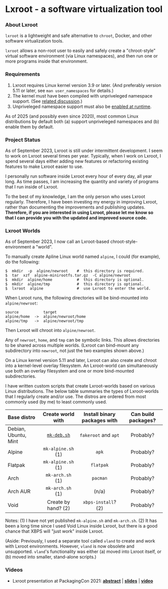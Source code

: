 # Lxroot - a software virtualization tool


### About Lxroot

`lxroot` is a lightweight and safe alternative to `chroot`, Docker, and other software virtualization tools.

`lxroot` allows a non-root user to easily and safely create a "chroot-style" virtual software environment (via Linux namespaces), and then run one or more programs inside that environment.

### Requirements 

1. Lxroot requires Linux kernel version 3.9 or later.  (And preferably version 5.11 or later, see `man user_namespaces` for details.)
2. The kernel must have been compiled with unpriveleged namespace support.  (See [related discussion](https://github.com/parke/lxroot/issues/26#issuecomment-2827862361).)
3. Unpriveleged namespace support must also be [enabled at runtime](https://www.baeldung.com/linux/kernel-enable-user-namespaces).

As of 2025 (and possibly even since 2020), most common Linux distributions by default both (a) support unpriveleged namespaces and (b) enable them by default.

###  Project Status

As of September 2023, Lxroot is still under intermittent development.
I seem to work on Lxroot several times per year.  Typically, when I
work on Lxroot, I spend several days either adding new features or
refactoring existing features to make Lxroot easier to use.

I personally run software inside Lxroot every hour of every day, all year long.
As time passes, I am increasing the quantity and variety of programs that I run inside of Lxroot.

To the best of my knowledge, I am the only person who uses Lxroot
regularly.  Therefore, I have been investing my energy in improving
Lxroot, rather than documenting the improvements and publishing
updates.  **Therefore, if you are interested in using Lxroot, please let
me know so that I can provide you with the updated and improved source
code.**

###  Lxroot Worlds

As of September 2023, I now call an Lxroot-based chroot-style-environment a "world".

To manually create Apline Linux world named `alpine`, I could
(for example), do the following:

```
$  mkdir  -p  alpine/newroot    #  this directory is required.
$  tar  xzf  alpine-minirootfs.tar.gz  -C alpine/newroot
$  mkdir  alpine/home           #  this directory is optional.
$  mkdir  alpine/tmp            #  this directory is optional.
$  lxroot  alpine               #  use Lxroot to enter the world.
```

When Lxroot runs, the following directories will be bind-mounted into
`alpine/newroot`:

```
source           target
alpine/home  ->  alpine/newroot/home
alpine/tmp   ->  alpine/newroot/tmp
```

Then Lxroot will chroot into `alpine/newroot`.

Any of `newroot`, `home`, and `tmp` can be symbolic links.  This
allows directories to be shared across multiple worlds.  (Lxroot can
bind-mount any subdirectory into `newroot`, not just the two examples shown above.)

On a Linux kernel version 5.11 and later,
Lxroot can also create and chroot into a kernel-level overlay
filesystem.  An Lxroot-world can simultaneously use both an overlay filesystem
and one or more bind-mounted subdirectories.

I have written custom scripts that create Lxroot-worlds based on
various Linux distributions.  The below table summaries the types of
Lxroot-worlds that I regularly create and/or use.  The distros are
ordered from most commonly used (by me) to least commonly used.

|  Base distro           |  Create world with     |  Install binary packages with  |  Can build packages?  |
|  :--                   |  :-:                   |  :-:                           |  :-:                  |
|  Debian, Ubuntu, Mint  |  [`mk-deb.sh`](https://github.com/parke/lxroot/blob/master/aux/mk-deb.sh)  |  `fakeroot` and `apt`          |  Probably?            |
|  Alpine                |  `mk-alpine.sh`  (1)   |  `apk`                         |  Probably?            |
|  Flatpak               |  `mk-alpine.sh`  (1)   |  `flatpak`                     |  Probably?            |
|  Arch                  |  `mk-arch.sh`  (1)     |  `pacman`                      |  Probably?            |
|  Arch AUR              |  `mk-arch.sh`  (1)     |  (n/a)                         |  Probably?            |
|  Void                  |  Create by hand?  (2)  |  `xbps-install`?  (2)          |  Probably?            |

Notes:  (1) I have not yet published `mk-alpine.sh` and `mk-arch.sh`.  (2) It has been a long time since I used Void Linux inside Lxroot, but there is a good chance that XBPS will "just work" inside Lxroot.

(Aside: Previously, I used a separate tool called `vland` to create and
work with Lxroot environments.  However, `vland` is now obsolete and
unsupported.  `vland`'s functionality was either (a) moved into Lxroot
itself, or (b) moved into smaller, stand-alone scripts.)

### Videos

-  Lxroot presentation at PackagingCon 2021:  [**abstract**](https://pretalx.com/packagingcon-2021/talk/PMPUSW/)  |  [**slides**](https://pretalx.com/media/packagingcon-2021/submissions/PMPUSW/resources/20211110_Lxroot_7ILURuB.pdf)  |  [**video**](https://www.youtube.com/watch?v=1rw7ww0k_mk)

<!--  version  20230926.0  -->
